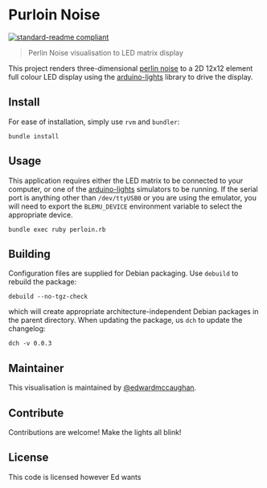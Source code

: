 # Purloin Noise

[![standard-readme compliant](https://img.shields.io/badge/readme%20style-standard-brightgreen.svg?style=flat-square)](https://github.com/RichardLitt/standard-readme)

> Perlin Noise visualisation to LED matrix display

This project renders three-dimensional [perlin noise](https://en.wikipedia.org/wiki/Perlin_noise) to a 2D 12x12 element full colour LED display using the [arduino-lights](https://github.com/craftcodiness/arduino-lights) library to drive the display.

## Install

For ease of installation, simply use `rvm` and `bundler`:

```
bundle install
```

## Usage

This application requires either the LED matrix to be connected to your computer, or one of the [arduino-lights](https://github.com/craftcodiness/arduino-lights) simulators to be running. If the serial port is anything other than `/dev/ttyUSB0` or you are using the emulator, you will need to export the `BLEMU_DEVICE` environment variable to select the appropriate device.

```
bundle exec ruby perloin.rb
```

## Building

Configuration files are supplied for Debian packaging. Use `debuild` to rebuild the package:

```
debuild --no-tgz-check
```

which will create appropriate architecture-independent Debian packages in the parent directory. When updating the package, us `dch` to update the changelog:

```
dch -v 0.0.3
```

## Maintainer

This visualisation is maintained by [@edwardmccaughan](https://github.com/edwardmccaughan).

## Contribute

Contributions are welcome! Make the lights all blink!

## License

This code is licensed however Ed wants
